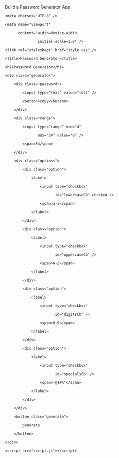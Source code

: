Build a Password Generator App 

<!-- index.html  -->
<!DOCTYPE html> 

<html lang="en"> 

  

<head> 

    <meta charset="UTF-8" /> 

    <meta name="viewport" 

          content="width=device-width,  

                   initial-scale=1.0" /> 

    <link rel="stylesheet" href="style.css" /> 

    <title>Password Generator</title> 

</head> 

  

<body> 

    <h1>Password Generator</h1> 

    <div class="generator"> 

        <div class="password"> 

            <input type="text" value="test" /> 

            <button>copy</button> 

        </div> 

        <div class="range"> 

            <input type="range" min="4" 

                   max="24" value="8" /> 

            <span>8</span> 

        </div> 

        <div class="options"> 

            <div class="option"> 

                <label> 

                    <input type="checkbox" 

                           id="lowercaseCb" checked /> 

                    <span>a-z</span> 

                </label> 

            </div> 

            <div class="option"> 

                <label> 

                    <input type="checkbox" 

                           id="uppercaseCb" /> 

                    <span>A-Z</span> 

                </label> 

            </div> 

            <div class="option"> 

                <label> 

                    <input type="checkbox" 

                           id="digitsCb" /> 

                    <span>0-9</span> 

                </label> 

            </div> 

            <div class="option"> 

                <label> 

                    <input type="checkbox" 

                           id="specialsCb" /> 

                    <span>!@$#%^</span> 

                </label> 

            </div> 

        </div> 

        <button class="generate"> 

            generate 

        </button> 

    </div> 

    <script src="script.js"></script> 

</body> 

  

</html>

